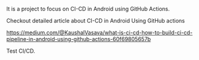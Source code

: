 It is a project to focus on CI-CD in Android using GitHub Actions.

Checkout detailed article about CI-CD in Android Using GitHub actions

https://medium.com/@KaushalVasava/what-is-ci-cd-how-to-build-ci-cd-pipeline-in-android-using-github-actions-60f69805657b

Test CI/CD.

